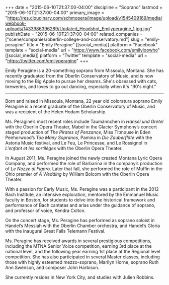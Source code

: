 +++
date = "2015-06-10T21:37:00-04:00"
discipline = "Soprano"
lastmod = "2015-06-10T21:37:00-04:00"
primary_image = "https://res.cloudinary.com/schmopera/image/upload/v1545409169/media/webhook-uploads/1433986396289/Updated_Headshot_Emilyperagine_1.jpg.jpg"
publishDate = "2015-06-10T21:37:00-04:00"
related_companies = ["scene/companies/oberlin-college-and-conservatory.md"]
slug = "emily-peragine"
title = "Emily Peragine"
[[social_media]]
platform = "Facebook"
template = "social-media"
url = "https://www.facebook.com/emilyloowho"
[[social_media]]
platform = "Twitter"
template = "social-media"
url = "https://twitter.com/emilyperagine"
+++

Emily Peragine is a 20-something soprano from Missoula, Montana. She has recently graduated from the Oberlin Conservatory of Music, and is now moving to the Big Apple to pursue her dreams. She's obsessed with cats, breweries, and loves to go out dancing, especially when it's "90's night."  

***

Born and raised in Missoula, Montana, 22 year old coloratura soprano Emily Peragine is a recent graduate of the Oberlin Conservatory of Music, and was a recipient of the Helen Hodam Scholarship.  

Ms. Peragine’s most recent roles include Taumännchen in *Hansel und Gretel* with the Oberlin Opera Theater, Mabel in the Glacier Symphony’s concert staged production of *The Pirates of Penzance*,  Miss Titmouse in Eden Penhorwood’s *Too Many Sopranos*, Pamina in *Die Zauberflöte* with the Astoria Music festival, and Le Feu, Le Princesse, and Le Rossignol in *L’enfant et les sortilèges* with the Oberlin Opera Theater.

In August 2011, Ms. Peragine joined the newly created Montana Lyric Opera Company, and performed the role of Barbarina in the company’s production of *Le Nozze di Figaro*. Later that fall, she performed the role of Muffin in the Ohio premier of *A Wedding* by William Bolcom with the Oberlin Opera Theater.

With a passion for Early Music, Ms. Peragine was a participant in the 2012 Bach Institute, an intensive exploration, mentored by the Emmanuel Music faculty in Boston, for students to delve into the historical framework and performance of Bach cantatas and arias under the guidance of soprano, and professor of voice, Kendra Colton.  

On the concert stage, Ms. Peragine has performed as soprano soloist in Handel’s Messiah with the Oberlin Chamber orchestra, and Handel’s Gloria with the inaugural Great Falls Telemann Festival.

Ms. Peragine has received awards in several prestigious competitions, including the MTNA Senior Voice competition, earning 3rd place at the national level, and the following year earning 1st place at the Regional level competition. She has also participated in several Master classes, including those with highly esteemed mezzo-soprano, Marilyn Horne, soprano Ruth Ann Swenson, and composer John Harbison.

She currently resides in New York City, and studies with Julien Robbins.
